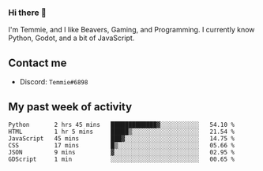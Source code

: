 ### Hi there 👋
I'm Temmie, and I like Beavers, Gaming, and Programming. I currently know Python, Godot, and a bit of JavaScript.

## Contact me
* Discord: `Temmie#6898`

## My past week of activity
<!--START_SECTION:waka-->

```text
Python       2 hrs 45 mins   █████████████▓░░░░░░░░░░░   54.10 %
HTML         1 hr 5 mins     █████▒░░░░░░░░░░░░░░░░░░░   21.54 %
JavaScript   45 mins         ███▓░░░░░░░░░░░░░░░░░░░░░   14.75 %
CSS          17 mins         █▒░░░░░░░░░░░░░░░░░░░░░░░   05.66 %
JSON         9 mins          ▓░░░░░░░░░░░░░░░░░░░░░░░░   02.95 %
GDScript     1 min           ░░░░░░░░░░░░░░░░░░░░░░░░░   00.65 %
```

<!--END_SECTION:waka-->
